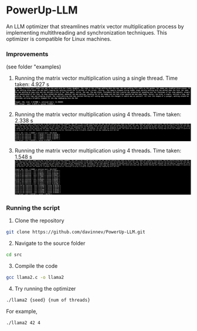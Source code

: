 # PowerUp-LLM
An LLM optimizer that streamlines matrix vector multiplication process by implementing multithreading and synchronization techniques.
This optimizer is compatible for Linux machines.

### Improvements
(see folder "examples)
1. Running the matrix vector multiplication using a single thread. Time taken: 4.927 s
![alt text](https://github.com/davinnev/PowerUp-LLM/blob/main/examples/singlethread.png?raw=true)

2. Running the matrix vector multiplication using 4 threads. Time taken: 2.338 s
![alt text](https://github.com/davinnev/PowerUp-LLM/blob/main/examples/4threads.png?raw=true)

3. Running the matrix vector multiplication using 4 threads. Time taken: 1.548 s
![alt text](https://github.com/davinnev/PowerUp-LLM/blob/main/examples/16threads.png?raw=true)


### Running the script 
1. Clone the repository
```bash
git clone https://github.com/davinnev/PowerUp-LLM.git
```

2. Navigate to the source folder
```bash
cd src
```

3. Compile the code
```bash
gcc llama2.c -o llama2
```

4. Try running the optimizer
```bash
./llama2 {seed} {num of threads}
```
For example,
```bash
./llama2 42 4
```



